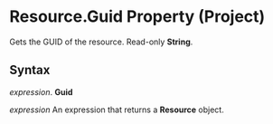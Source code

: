 
# Resource.Guid Property (Project)

Gets the GUID of the resource. Read-only  **String**.


## Syntax

 _expression_. **Guid**

 _expression_ An expression that returns a **Resource** object.


